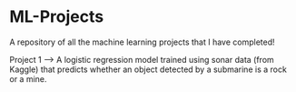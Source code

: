 # ML-Projects
A repository of all the machine learning projects that I have completed!

Project 1 --> A logistic regression model trained using sonar data (from Kaggle) that predicts whether an object detected by a submarine is a rock or a mine.
